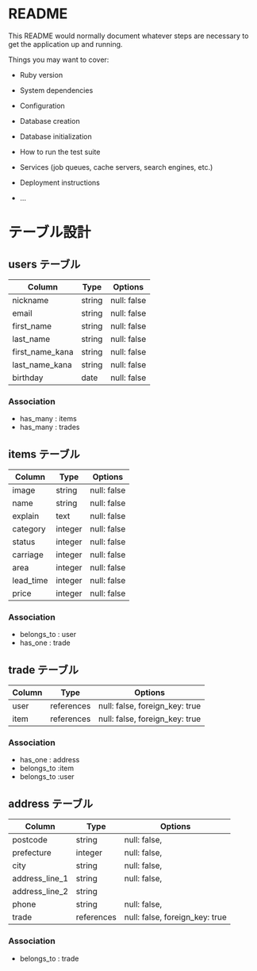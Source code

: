 # README

This README would normally document whatever steps are necessary to get the
application up and running.

Things you may want to cover:

* Ruby version

* System dependencies

* Configuration

* Database creation

* Database initialization

* How to run the test suite

* Services (job queues, cache servers, search engines, etc.)

* Deployment instructions

* ...

# テーブル設計

## users テーブル

| Column   | Type   | Options     |
| -------- | ------ | ----------- |
| nickname | string | null: false |
| email    | string | null: false |
|first_name| string | null: false |
|last_name | string | null: false |
|first_name_kana|string|null: false|
|last_name_kana|string| null: false|
| birthday |  date  | null: false |

### Association

- has_many : items
- has_many : trades

## items テーブル

| Column | Type   | Options     |
| ------ | ------ | ----------- |
| image  | string | null: false |
| name | string | null: false | 
| explain | text | null: false | 
| category| integer | null: false | 
| status | integer | null: false |
| carriage | integer | null: false | 
| area | integer | null: false | 
| lead_time| integer | null: false | 
| price | integer | null: false | 


### Association

- belongs_to : user
- has_one : trade

## trade テーブル

| Column | Type       | Options                        |
| ------ | ---------- | ------------------------------ |
| user   | references | null: false, foreign_key: true |
| item   | references | null: false, foreign_key: true |

### Association
- has_one : address
- belongs_to :item
- belongs_to :user

## address テーブル

| Column | Type       | Options                        |
| ------ | ---------- | ------------------------------ |
| postcode | string | null: false,  |
|prefecture| integer | null: false, |
|  city  | string | null: false,  |
|address_line_1| string | null: false,  |
|address_line_2| string |   |
| phone  | string  | null: false,  |
| trade  | references | null: false, foreign_key: true |

### Association
- belongs_to : trade
